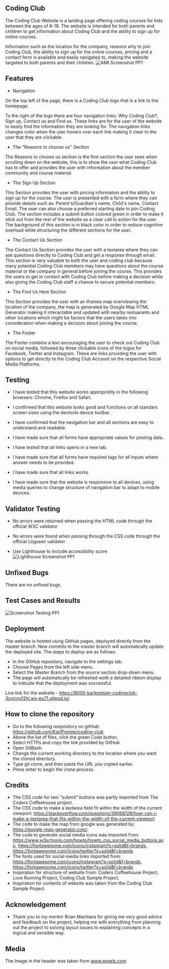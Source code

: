 ## Coding Club

The Coding Club Website is a landing page offering coding courses for kids between the ages of 8-18. The website is intended for both parents and children to get information about Coding Club and the ability to sign up for online courses. 

Information such as the location for the company, reasons why to join Coding Club, the ability to sign up for the online courses, pricing and a contact form is available and easily navigated to, making the website targeted to both parents and their children.
![AMI Screenshot PP1](https://user-images.githubusercontent.com/114813115/196899542-6ad84cd8-c97c-4493-a7f6-fb21a1e5c3d2.png)

## Features

- Navigation 

On the top left of the page, there is a Coding Club logo that is a link to the homepage.

To the right of the logo there are four navigation links: Why Coding Club?, Sign up, Contact us and Find us. These links are for the user of the website to easily find the information they are looking for. The navigation links changes color when the user hovers over each link making it clear to the user that they are clickable.

- The "Reasons to choose us" Section

The Reasons to choose us section is the first section the user sees when scrolling down on the website, this is to show the user what Coding Club has to offer and provides the user with information about the member community and course material. 

- The Sign Up Section 

This Section provides the user with pricing information and the ability to sign up for the course. The user is presented with a form where they can provide details such as: Parent's/Guardian's name, Child's name, Contact Email. The user can also choose a preferred starting date to join Coding Club. The section includes a submit button colored green in order to make it stick out from the rest of the website as a clear call to action for the user. The background of this section is in black color in order to reduce cognitive overload while structuring the different sections for the user. 

- The Contact Us Section 

The Contact Us Section provides the user with a textarea where they can ask questions directly to Coding Club and get a response through email.
This section is very valuable to both the user and coding club because many potential Coding Club members may have questions about the course material or the company in general before joining the course. This provides the users to get in contact with Coding Club before making a decision while also giving the Coding Club staff a chance to secure potential members.

- The Find Us Here Section

This Section provides the user with an iframes map overviewing the location of the company, the map is generated by Google Map HTML Generator making it interactable and updated with nearby restuarants and other locations which might be factors that the users takes into consideration when making a decision about joining the course.

- The Footer

The Footer contains a text encouraging the user to check out Coding Club on social media, followed by three clickable icons of the logos for Facebook, Twitter and Instagram. These are links providing the user with options to get directly to the Coding Club Account on the respective Social Media Platforms.

## Testing

- I have tested that this website works approprietly in the following browsers: Chrome, Firefox and Safari. 

- I confirmed that this website looks good and functions on all standars screen sizes using the devtools device toolbar.

- I have confirmed that the navigation bar and all sections are easy to understand and readable. 

- I have made sure that all forms have appropriate values for posting data. 

- I have tested that all links opens in a new tab.

- I have made sure that all forms have required tags for all inputs where answer needs to be provided.

- I have made sure that all links works.

- I have made sure that the website is responsive to all devices, using media queries to change structure of navigation bar to adapt to mobile devices.

## Validator Testing

- No errors were returned when passing the HTML code through the official W3C validator

- No errors were found when passing through the CSS code through the official (Jigsaw) validator

- Use Lighthouse to Include accessibility score
![Lighthouse Screenshot PP1 ](https://user-images.githubusercontent.com/114813115/196899038-dd0f7714-89df-4b38-8912-2fa05b83036f.png)
## Unfixed Bugs

There are no unfixed bugs.

## Test Cases and Results

![Screenshot Testing PP1](https://user-images.githubusercontent.com/114813115/196923278-610df5ff-bdd4-4155-82c7-cfbc442e5345.png)


## Deployment 

The website is hosted using GitHub pages, deployed directly from the master branch. New commits to the master branch will automatically update the deployed site.
The steps to deploy are as follows: 

- In the GitHub repository, navigate to the settings tab.
- Choose Pages from the left side menu.
- Select the Master Branch from the source section drop-down menu.
- The page will automatically be refreshed woth a detailed ribbon display to indicate that the deployment was successful.

Live link for the website - https://8000-karlpreisler-codingclub-3cxjcnvf2hi.ws-eu71.gitpod.io/

## How to clone the repository

- Go to the following reopository on gitHub: https://github.com/KarlPreisler/coding-club
- Above the list of files, click the green Code button. 
- Select HTTPs and copy the link provided by GitHub.
- Open GitBash.
- Change the current working directory to the location where you want the cloned directory.
- Type git clone, and then paste the URL you copied earlier.
- Press enter to begin the clone process.

## Credits
- The CSS code for two "submit" buttons was partly imported from The Coders Coffeehouse project.
- The CSS code to make a textarea field fit within the width of the current viewport: https://stackoverflow.com/questions/39068128/how-can-i-make-a-textarea-that-fits-within-the-width-of-the-current-viewport
- The code to make the map from google was generated by: https://google-map-generator.com/.
- The code to generate social media icons was imported from: https://www.w3schools.com/howto/howto_css_social_media_buttons.asp, 
  https://fontawesome.com/icons/instagram?s=solid&f=brands, https://fontawesome.com/icons/twitter?s=solid&f=brands
- The fonts used for social media links imported from: https://fontawesome.com/icons/instagram?s=solid&f=brands, https://fontawesome.com/icons/twitter?s=solid&f=brands
- Inspiration for structure of website from: Coders Coffeehouse Project, Love Running Project, Coding Club Sample Project.
- Inspiration for contents of website was taken from the Coding Club Sample Project.

## Acknowledgement

- Thank you to my mentor Brian Machiara for giving me very good advice and feedback on the project, helping me with everything from planning out the project to solving layout issues to explaining concepts in a logical and sensible way.  

## Media 

The Image in the header was taken from www.pexels.com
